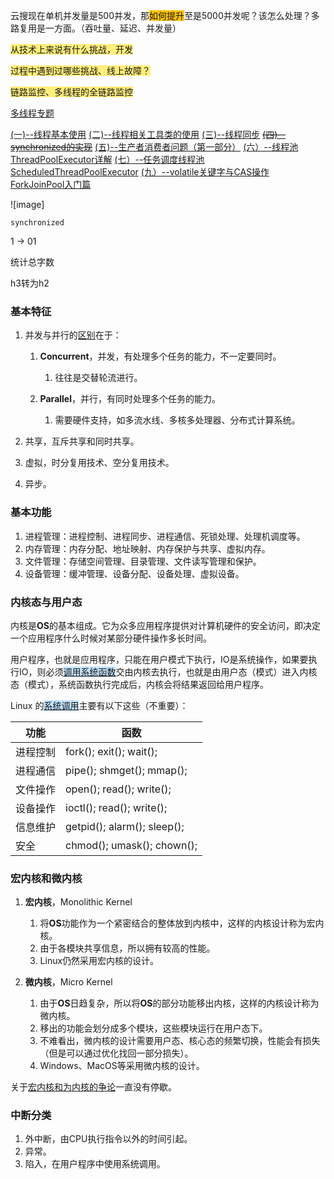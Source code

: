 云搜现在单机并发量是500并发，那<span style=background:#fdc200>如何提升</span>至是5000并发呢？该怎么处理？多路复用是一方面。（吞吐量、延迟、并发量）

<span style=background:#ffee7c>从技术上来说有什么挑战，开发</span>

<span style=background:#ffee7c>过程中遇到过哪些挑战、线上故障？</span>

<span style=background:#ffee7c>链路监控、多线程的全链路监控</span>

[多线程专题](https://github.com/sjxbg/interviewGuide/blob/master/docs/JavaMultiThread.md)

[(一)--线程基本使用](https://blog.hufeifei.cn/2017/06/14/Java/Java多线程复习与巩固（一）--线程基本使用/)
[(二)--线程相关工具类的使用](https://blog.hufeifei.cn/2017/06/14/Java/Java多线程复习与巩固（二）--线程相关工具类的使用/)
[(三)--线程同步](https://blog.hufeifei.cn/2017/06/14/Java/Java多线程复习与巩固（三）--线程同步/)
~~[(四)--synchronized的实现](https://blog.hufeifei.cn/2017/06/15/Java/Java多线程复习与巩固（四）--synchronized的JVM实现/)~~
[(五)--生产者消费者问题（第一部分）](https://blog.hufeifei.cn/2017/06/26/Java/Java多线程复习与巩固（五）--生产者消费者问题（第一部分）/)
[(六）--线程池ThreadPoolExecutor详解](https://blog.hufeifei.cn/2017/08/14/Java/Java多线程复习与巩固（六）--线程池ThreadPoolExecutor详解/)
[(七）--任务调度线程池ScheduledThreadPoolExecutor](https://blog.hufeifei.cn/2018/02/22/Java/Java多线程复习与巩固（七）--任务调度线程池ScheduledThreadPoolExecutor/)
[(九）--volatile关键字与CAS操作](https://blog.hufeifei.cn/2017/06/27/Java/Java多线程复习与巩固（九）--volatile关键字与CAS操作/)
[ForkJoinPool入门篇](https://blog.hufeifei.cn/2018/09/15/Java/ForkJoinPool/)



![image]

`synchronized`

1 -> 01

统计总字数

h3转为h2



### 基本特征

1. 并发与并行的[区别](https://www.zhihu.com/question/33515481)在于：

   1. **Concurrent**，并发，有处理多个任务的能力，不一定要同时。
      1. 往往是交替轮流进行。

   2. **Parallel**，并行，有同时处理多个任务的能力。

      1. 需要硬件支持，如多流水线、多核多处理器、分布式计算系统。
2. 共享，互斥共享和同时共享。
3. 虚拟，时分复用技术、空分复用技术。
5. 异步。



### 基本功能

1. 进程管理：进程控制、进程同步、进程通信、死锁处理、处理机调度等。
2. 内存管理：内存分配、地址映射、内存保护与共享、虚拟内存。
3. 文件管理：存储空间管理、目录管理、文件读写管理和保护。
4. 设备管理：缓冲管理、设备分配、设备处理、虚拟设备。



### 内核态与用户态

内核是**OS**的基本组成。它为众多应用程序提供对计算机硬件的安全访问，即决定一个应用程序什么时候对某部分硬件操作多长时间。

用户程序，也就是应用程序，只能在用户模式下执行，IO是系统操作，如果要执行IO，则必须<span style=background:#c2e2ff><u>调用系统函数</u></span>交由内核去执行，也就是由用户态（模式）进入内核态（模式），系统函数执行完成后，内核会将结果返回给用户程序。

Linux 的<u><span style=background:#c2e2ff>系统调用</span></u>主要有以下这些（不重要）：

| **功能** | **函数**                    |
| -------- | --------------------------- |
| 进程控制 | fork(); exit(); wait();     |
| 进程通信 | pipe(); shmget(); mmap();   |
| 文件操作 | open(); read(); write();    |
| 设备操作 | ioctl(); read(); write();   |
| 信息维护 | getpid(); alarm(); sleep(); |
| 安全     | chmod(); umask(); chown();  |



### 宏内核和微内核

1. **宏内核**，Monolithic Kernel

   1. 将**OS**功能作为一个紧密结合的整体放到内核中，这样的内核设计称为宏内核。
   2. 由于各模块共享信息，所以拥有较高的性能。
   3. Linux仍然采用宏内核的设计。

2. **微内核**，Micro Kernel

   1. 由于**OS**日趋复杂，所以将**OS**的部分功能移出内核，这样的内核设计称为微内核。
   2. 移出的功能会划分成多个模块，这些模块运行在用户态下。
   3. 不难看出，微内核的设计需要用户态、核心态的频繁切换，性能会有损失（但是可以通过优化找回一部分损失）。
   4. Windows、MacOS等采用微内核的设计。

关于[宏内核和为内核的争论](https://www.zhihu.com/question/20314255)一直没有停歇。



### 中断分类

1. 外中断，由CPU执行指令以外的时间引起。
2. 异常。
3. 陷入，在用户程序中使用系统调用。